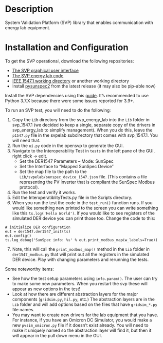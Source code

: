 # Description
System Validation Platform (SVP) library that enables communication with energy lab equipment.

# Installation and Configuration
To get the SVP operational, download the following repositories:
* [The SVP graphical user interface](https://github.com/jayatsandia/svp)
* [The SVP energy lab code](https://github.com/jayatsandia/svp_energy_lab)
* [IEEE 1547.1 working directory](https://github.com/jayatsandia/svp_1547.1) or another working directory
* Install [pysunspec2](https://github.com/sunspec/pysunspec2) from the latest release (it may also be pip-able now)

Install the SVP dependencies using this [guide](https://github.com/jayatsandia/svp/blob/master/doc/INSTALL.md).  It’s recommended to use Python 3.7.X because there were some issues reported for 3.9+. 

To run an SVP test, you will need to do the following: 
1. Copy the `Lib` directory from the svp_energy_lab into the `Lib` folder in svp_1547.1 (we decided to keep a single, separate copy of the drivers in svp_energy_lab to simplify management). When you do this, leave the `p1547.py` file in the svpelab subdirectory that comes with svp_1547.1.  You will need that. 
2. Run the `ui.py` code in the opensvp to generate the GUI. 
3. Navigate to the Interoperability Test in `tests` in the left pane of the GUI, right click -> edit. 
    * Set the DER1547 Parameters – Mode: SunSpec 
    * Set the Interface to “Mapped SunSpec Device”
    * Set the map file to the path to the `Lib/svpelab/sunspec_device_1547.json` file. (This contains a file representing the PV inverter that is compliant the SunSpec Modbus protocol). 
4. Run the test and verify it works. 
5. Edit the InteroperatiblityTests.py file in the Scripts directory. 
6. When you run the test the code in the `test_run()` function runs.  If you would like something new printed to the screen you can write something like this `ts.log('Hello World')`.  If you would like to see registers of the simulated DER device you can print those too. Change the code to this:
```
# initialize DER configuration
eut = der1547.der1547_init(ts)
eut.config()
ts.log_debug('SunSpec info: %s' % eut.print_modbus_map(w_labels=True))
```
7. Note, this will call the `print_modbus_map()` method in the `Lib` folder in `der1547_modbus.py` that will print out all the registers in the simulated DER device.  Play with changing parameters and rerunning the tests. 

Some noteworthy items: 
* See how the test setup parameters using `info.param()`.  The user can try to make some new parameters.  When you restart the svp these will appear as new options in the test!
* Look at how there are different abstraction layers for the major components (`gridsim.py`, `hil.py`, etc.)  The abstraction layers are in the `Lib` folder and will add options based on the files that have `gridsim_*.py` file names. 
* You may want to create new drivers for the lab equipment that you have.  For instance, if you have an Omicron DC Simulator, you would make a new `pvsim_omicron.py` file if it doesn’t exist already.  You will need to make it uniquely named so the abstraction layer will find it, but then it will appear in the pull down menu in the GUI.  

